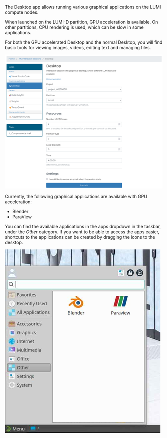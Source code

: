 
The Desktop app allows running various graphical applications on the LUMI compute nodes.

When launched on the LUMI-D partition, GPU acceleration is available.
On other partitions, CPU rendering is used, which can be slow in some applications.


For both the GPU accelerated Desktop and the normal Desktop, you will find basic tools for viewing images, videos, editing text and managing files.

![Desktop options](../../assets/images/wwwLumiDesktop.png)


Currently, the following graphical applications are available with GPU acceleration:

- Blender
- ParaView

You can find the available applications in the apps dropdown in the taskbar, under the *Other* category.
If you want to be able to access the apps easier, shortcuts to the applications can be created by dragging the icons to the desktop.

![Apps available in the LUMI-D partition](../../assets/images/wwwLumiDesktopApps.png)
